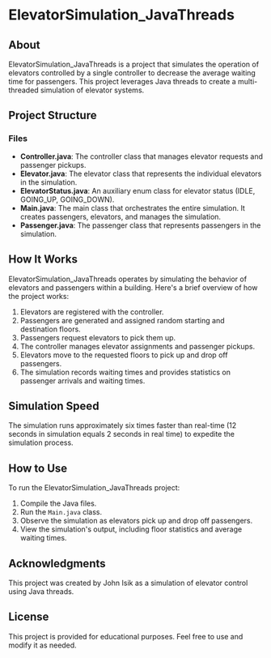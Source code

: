 # ElevatorSimulation_JavaThreads

## About

ElevatorSimulation_JavaThreads is a project that simulates the operation of elevators controlled by a single controller to decrease the average waiting time for passengers. This project leverages Java threads to create a multi-threaded simulation of elevator systems.

## Project Structure

### Files

- **Controller.java**: The controller class that manages elevator requests and passenger pickups.
- **Elevator.java**: The elevator class that represents the individual elevators in the simulation.
- **ElevatorStatus.java**: An auxiliary enum class for elevator status (IDLE, GOING_UP, GOING_DOWN).
- **Main.java**: The main class that orchestrates the entire simulation. It creates passengers, elevators, and manages the simulation.
- **Passenger.java**: The passenger class that represents passengers in the simulation.

## How It Works

ElevatorSimulation_JavaThreads operates by simulating the behavior of elevators and passengers within a building. Here's a brief overview of how the project works:

1. Elevators are registered with the controller.
2. Passengers are generated and assigned random starting and destination floors.
3. Passengers request elevators to pick them up.
4. The controller manages elevator assignments and passenger pickups.
5. Elevators move to the requested floors to pick up and drop off passengers.
6. The simulation records waiting times and provides statistics on passenger arrivals and waiting times.

## Simulation Speed

The simulation runs approximately six times faster than real-time (12 seconds in simulation equals 2 seconds in real time) to expedite the simulation process.

## How to Use

To run the ElevatorSimulation_JavaThreads project:

1. Compile the Java files.
2. Run the `Main.java` class.
3. Observe the simulation as elevators pick up and drop off passengers.
4. View the simulation's output, including floor statistics and average waiting times.

## Acknowledgments

This project was created by John Isik as a simulation of elevator control using Java threads.

## License

This project is provided for educational purposes. Feel free to use and modify it as needed.
